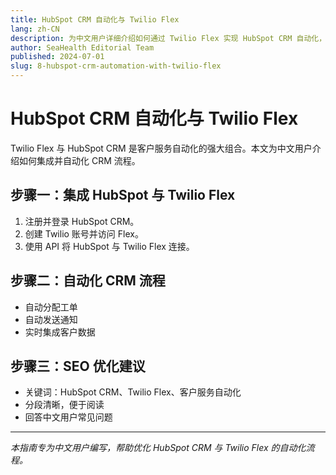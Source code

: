 ```yaml
---
title: HubSpot CRM 自动化与 Twilio Flex
lang: zh-CN
description: 为中文用户详细介绍如何通过 Twilio Flex 实现 HubSpot CRM 自动化，包含 SEO 优化建议。
author: SeaHealth Editorial Team
published: 2024-07-01
slug: 8-hubspot-crm-automation-with-twilio-flex
---
```


# HubSpot CRM 自动化与 Twilio Flex

Twilio Flex 与 HubSpot CRM 是客户服务自动化的强大组合。本文为中文用户介绍如何集成并自动化 CRM 流程。

## 步骤一：集成 HubSpot 与 Twilio Flex

1. 注册并登录 HubSpot CRM。
2. 创建 Twilio 账号并访问 Flex。
3. 使用 API 将 HubSpot 与 Twilio Flex 连接。

## 步骤二：自动化 CRM 流程

- 自动分配工单
- 自动发送通知
- 实时集成客户数据

## 步骤三：SEO 优化建议

- 关键词：HubSpot CRM、Twilio Flex、客户服务自动化
- 分段清晰，便于阅读
- 回答中文用户常见问题

---

*本指南专为中文用户编写，帮助优化 HubSpot CRM 与 Twilio Flex 的自动化流程。*
